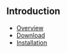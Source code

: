 ## Introduction

* [Overview](/sentry-1/introduction)
* [Download](/sentry-1/introduction/download)
* [Installation](/sentry-1/introduction/installation)
